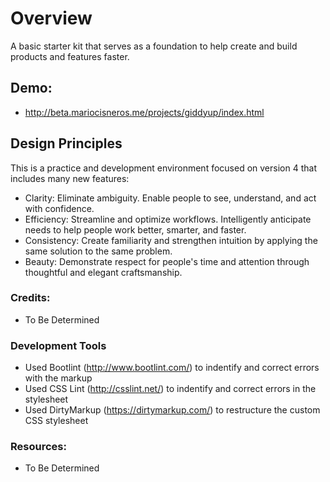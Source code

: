 # Overview
A basic starter kit that serves as a foundation to help create and build products and features faster.

## Demo:
* http://beta.mariocisneros.me/projects/giddyup/index.html

## Design Principles
This is a practice and development environment focused on version 4 that includes many new features:

* Clarity: Eliminate ambiguity. Enable people to see, understand, and act with confidence.
* Efficiency: Streamline and optimize workflows. Intelligently anticipate needs to help people work better, smarter, and faster.
* Consistency: Create familiarity and strengthen intuition by applying the same solution to the same problem.
* Beauty: Demonstrate respect for people's time and attention through thoughtful and elegant craftsmanship.

### Credits:
* To Be Determined

### Development Tools
* Used Bootlint (http://www.bootlint.com/) to indentify and correct errors with the markup
* Used CSS Lint (http://csslint.net/) to indentify and correct errors in the stylesheet
* Used DirtyMarkup (https://dirtymarkup.com/) to restructure the custom CSS stylesheet

### Resources:
* To Be Determined
